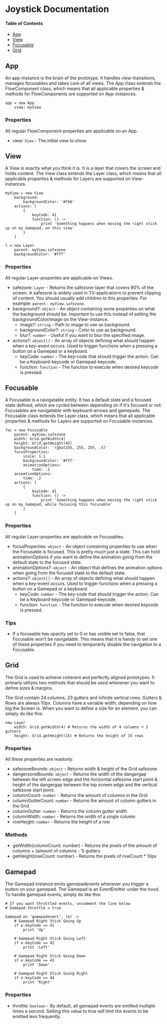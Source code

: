 # Joystick Documentation

#### Table of Contents
- [App](#app)
- [View](#view)
- [Focusable](#focusable)
- [Grid](#grid)

## App
An app-instance is the brain of the prototype. It handles view-transitions, manages focusables and takes care of all views.
The App class extends the FlowComponent class, which means that all applicable properties & methods for FlowComponents are supported on App-instances.

```
app = new App
    view: myView
```

### Properties
All regular FlowComponent-properties are applicable on an App.
- view: `View` - The initial view to show.


## View
A View is exactly what you think it is. It is a layer that covers the screen and holds content.
The View class extends the Layer class, which means that all applicable properties & methods for Layers are supported on View-instances.

```
myView = new View
    background:
        backgroundColor: '#f66'
    actions: [
        {
            keyCode: 41
            function: () ->
                print 'Something happens when moving the right stick up on my Gamepad, on this view'
        }
    ]

l = new Layer
    parent: myView.safezone
    backgroundColor: '#fff'
```

### Properties
All regular Layer-properties are applicable on Views.
- safezone: `Layer` - Returns the safezone-layer that covers 90% of the screen. A safezone is widely used in TV-applications to prevent clipping of content. You should usually add children to this properties. For example: `parent: myView.safezone`.
- background?: `object` - An object containing some properties on what the background should be. Important to use this instead of setting the backgroundColor/image on the View-instance.
    - image?: `string` - Path to image to use as background.
    - backgroundColor?: `string` - Color to use as background.
    - blur?: `number` - Useful if you want to blur the specified image.
- actions?: `object[]` - An array of objects defining what should happen when a key-event occurs. Used to trigger functions when a pressing a button on a Gamepad or a keyboard.
    - keyCode: `number` - The key-code that should trigger the action. Can be a Keyboard-keycode or Gamepad-keycode.
    - function: `function` - The function to execute when desired keycode is pressed.


## Focusable
A Focusable is a navigatable entity. It has a default state and a focused state defined, which are cycled between depending on if it's focused or not.
Focusables are navigatable with keyboard-arrows and gamepads.
The Focusable class extends the Layer class, which means that all applicable properties & methods for Layers are supported on Focusable-instances.

```
foc = new Focusable
    parent: myView.safezone
    width: Grid.getWidth(4)
    height: Grid.getHeight(45)
    backgroundColor: 'rgba(255, 255, 255, .5)'
    focusProperties:
        scale: 1.1
        backgroundColor: '#fff'
        animationOptions:
            time: .2
    animationOptions:
        time: .2
    actions: [
        {
            keyCode: 41
            function: () ->
                print 'Something happens when moving the right stick up on my Gamepad, while focusing this focusable'
        }
    ]
```

### Properties
All regular Layer-properties are applicable on Focusables.
- focusProperties: `object` - An object containing properties to use when the Focusable is focused. This is pretty much just a state. This can hold animationOptions if you want to define the animation going from the default state to the focused state.
- animationOptions?: `object` - An object that defines the animation options when going from the focused state to the default state.
- actions?: `object[]` - An array of objects defining what should happen when a key-event occurs. Used to trigger functions when a pressing a button on a Gamepad or a keyboard.
    - keyCode: `number` - The key-code that should trigger the action. Can be a Keyboard-keycode or Gamepad-keycode.
    - function: `function` - The function to execute when desired keycode is pressed.

### Tips
- If a focusable has opacity set to 0 or has visible set to false, that Focusable won't be navigatable. This means that it is handy to set one of these properties if you need to temporarily disable the navigation to a Focusable.


## Grid
The Grid is used to achieve coherent and perfectly aligned prototypes. It primarly utilizes two methods that should be used whenever you want to define sizes & margins.

The Grid contain 24 columns, 23 gutters and infinite vertical rows. Gutters & Rows are always 10px. Columns have a variable width, depending on how big the Screen is. When you want to define a size for an element, you can simply do like this:

```
new Layer
    width: Grid.getWidth(4) # Returns the width of 4 columns + 3 gutters
    height: Grid.getHeight(15) # Returns the height of 15 rows
```

### Properties
All these properties are readonly.
- safezoneBounds: `object` - Returns width & height of the Grid safezone
- dangerzoneBounds: `object` - Returns the width of the dangergap between the left screen edge and the horizontal safezone start point & height of the dangergap between the top screen edge and the vertical safezone start point.
- columnCount: `number` - Returns the amount of columns in the Grid
- columnGutterCount: `number` - Returns the amount of column gutters in the Grid
- columnGutter: `number` - Returns the column gutter width
- columnWidth: `number` - Returns the width of a single column
- rowHeight: `number` - Returns the height of a row

### Methods
- getWidth(columnCount: number) - Returns the pixels of the amount of columns + (amount of columns - 1) gutters
- getHeight(rowCount: number) - Returns the pixels of rowCount * 10px


## Gamepad
The Gamepad instance emits gamepadevents whenever you trigger a button on your gamepad.
The Gamepad is an EventEmitter under the hood. To handle gamepad events, simply do like this:

```
# If you want throttled events, uncomment the line below
# Gamepad.throttle = true

Gamepad.on 'gamepadevent', (e) ->
    # Gamepad Right Stick Going Up
    if e.keyCode == 41
        print 'Up'

    # Gamepad Right Stick Going Left
    if e.keyCode == 42
        print 'Left'

    # Gamepad Right Stick Going Down
    if e.keyCode == 43
        print 'Down'

    # Gamepad Right Stick Going Right
    if e.keyCode == 44
        print 'Right'
```

### Properties
- throttle: `boolean` - By default, all gamepad events are emitted multiple times a second. Setting this value to true will limit the events to be emitted less frequently.
